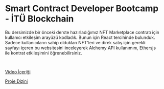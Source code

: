 # Smart Contract Developer Bootcamp - İTÜ Blockchain

Bu dersimizde bir önceki derste hazırladığımız NFT Marketplace contratı için kullanıcı etkileşim arayüzü kodladık. Bunun için React tercihinde bulunduk. Sadece kullanıcıların sahip oldukları NFT'leri ve direk satış için gerekli sayfayı içeren bu websitesini inceleyerek Alchemy API kullanımını, Ethersjs ile kontrat etkileşimini öğrenebilirsiniz.

<br/>

[Video İçeriği](https://www.youtube.com/watch?v=zf4orRramo4)

[Proje Dizini](./NFTMarketplace_Interface)
